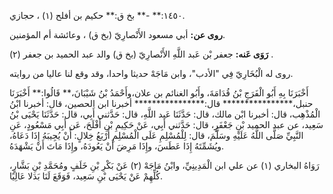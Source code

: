 ١٤٥٠:** -** بخ ق:** حكيم بن أفلح (١) ، حجازي.

**روى عن:** أبي مسعود الأَنْصارِيّ (بخ ق) ، وعائشة أم المؤمنين.

**رَوَى عَنه:** جعفر بْن عَبد اللَّهِ الأَنْصارِيّ (بخ ق) والد عبد الحميد بن جعفر (٢) .

روى له الْبُخَارِيّ فِي "الأدب"، وابن مَاجَهْ حديثا واحدا، وقد وقع لنا عاليا من روايته.

أَخْبَرَنَا بِهِ أَبُو الْفَرَجِ بْنُ قُدَامَةَ، وأَبُو الغنائم بن علان،وأَحْمَدُ بْنُ شَيْبَانَ،** قَالُوا:** أَخْبَرَنَا حنبل،**************** قال:**************** أخبرنا ابن الحصين، قال: أخبرنا ابْنُ الْمُذْهِب، قال: أخبرنا ابْن مالك، قال: حَدَّثَنَا عَبد اللَّهِ، قال: حَدَّثني أَبِي، قال: حَدَّثَنَا يَحْيَى بْنُ سَعِيد، عن عبد الحميد بْنِ جَعْفَرٍ، قال: حَدَّثني أَبِي، عَنْ حَكِيمِ بْنِ أَفْلَحَ، عَن أَبِي مَسْعُودٍ، عَنِ النَّبِيِّ صَلَّى اللَّهُ عَلَيْهِ وسَلَّمَ، قال: لِلْمُسْلِمِ عَلَى الْمُسْلِمِ أَرْبَعُ خِلالٍ: أَنْ يُجِيبَهُ إِذَا دَعَاهُ، ويُشَمِّتَهُ إِذَا عَطَسَ، وإِذَا مَرِضَ أَنْ يَعُودَهُ، وإِذَا مَاتَ أَنْ يَشْهَدَهُ.

رَوَاهُ البخاري (١) عن علي ابن الْمَدِينِيِّ، وابْنُ مَاجَهْ (٢) عَنْ بَكْرِ بْنِ خَلَفٍ ومُحَمَّدِ بْنِ بَشَّارٍ، كُلِّهِمْ عَنْ يَحْيَى بْنِ سَعِيد، فَوَقَعَ لَنَا بَدَلا عَالِيًا.